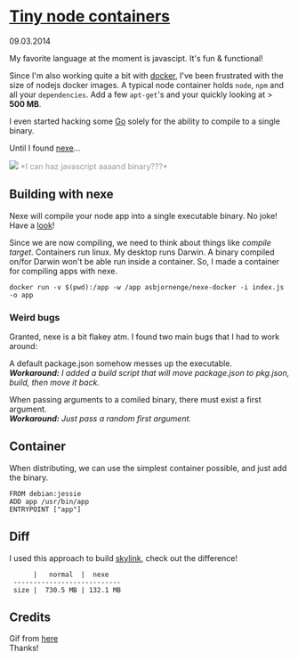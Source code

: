 # [Tiny node containers](/wwc/tiny_node_containers.html)
<div class="date">09.03.2014</div>

My favorite language at the moment is javascipt. It's fun & functional!

Since I'm also working quite a bit with [docker](http://docker.io), I've been frustrated with the size of nodejs docker images. A typical node container holds <code>node</code>, <code>npm</code> and all your <code>dependencies</code>. Add a few <code>apt-get</code>'s and your quickly looking at > **500 MB**.

I even started hacking some [Go](http://golang.org/) solely for the ability to compile to a single binary.

Until I found [nexe](https://github.com/crcn/nexe)...

<img src="https://raw.github.com/jglovier/gifs/gh-pages/excited/ace-ventura-dance.gif" />  
<font color="#999">*I can haz javascript aaaand binary???*</font>  

## Building with nexe

Nexe will compile your node app into a single executable binary. No joke! Have a [look](https://github.com/crcn/nexe)!

Since we are now compiling, we need to think about things like *compile target*. Containers run linux. My desktop runs Darwin. A binary compiled on/for Darwin won't be able run inside a container. So, I made a container for compiling apps with nexe.
 
	docker run -v $(pwd):/app -w /app asbjornenge/nexe-docker -i index.js -o app

### Weird bugs

Granted, nexe is a bit flakey atm. I found two main bugs that I had to work around:

A default package.json somehow messes up the executable.  
***Workaround:*** *I added a build script that will move package.json to pkg.json, build, then move it back.*  

When passing arguments to a comiled binary, there must exist a first argument.  
***Workaround:*** *Just pass a random first argument.*

## Container

When distributing, we can use the simplest container possible, and just add the binary.

	FROM debian:jessie
	ADD app /usr/bin/app
	ENTRYPOINT ["app"]
	
## Diff

I used this approach to build [skylink](https://github.com/asbjornenge/skylink), check out the difference!

	      |   normal  |  nexe
	 ---------------------------
	 size |  730.5 MB | 132.1 MB

## Credits

Gif from [here](https://github.com/jglovier/gifs)  
Thanks!